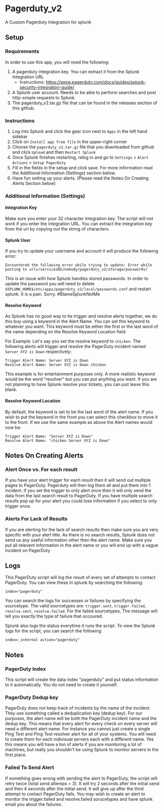 # Pagerduty_v2
A Custom Pagerduty Integration for splunk

## Setup
### Requirements
In order to use this app, you will need the following:

1. A pagerduty integration key. You can extract it from the Splunk Integration URL
	- Instructions: https://www.pagerduty.com/docs/guides/splunk-security-integration-guide/
2. A Splunk user account. Needs to be able to perform searches and post http-simple requests to Splunk.
3. The pagerduty_v2.tar.gz file that can be found in the releases section of this github.

### Instructions
1. Log into Splunk and click the gear icon next to `Apps` in the left hand sidebar
2. Click on `Install app from file` in the upper-right corner
3. Choose the `pagerduty_v2.tar.gz` file that you downloaded from github and click `Upload` and then `Restart Splunk`
4. Once Splunk finishes restarting, relog in and go to `Settings` > `Alert Actions` > `Setup PagerDuty`
5. Fill in the fields in the setup and click save. For more information read the Additional Information (Settings) section below.
6. Have fun setting up your alerts. (Please read the Notes On Creating Alerts Section below)

### Additional Information (Settings)
#### Integration Key
Make sure you enter your 32 character integration key. The script will not work if you enter the integration URL. You can extract the integration key from the url by copying out the string of characters.

#### Splunk User
If you try to update your username and account it will produce the following error:
```
Encountered the following error while trying to update: Error while posting to url=/servicesNS/nobody/pagerduty_v2/storage/passwords/
```
This is an issue with how Splunk handles stored passwords. In order to update the password you will need to delete `$SPLUNK_HOME$/etc/apps/pagerduty_v2/local/passwords.conf` and restart splunk. It is a pain. Sorry. #BlameSplunkNotMe

#### Resolve Keyword
As Splunk has no good way to tie trigger and resolve alerts together, we do this buy using a keyword in the Alert Name. You can set this keyword to whatever you want. This keyword must be either the first or the last word of the name depending on the Resolve Keyword Location field. 

For Example:
Let's say you set the resolve keyword to `chicken`.
The following alerts will trigger and resolve the PagerDuty incident named `Server XYZ is Down` respectively:

```
Trigger Alert Name: Server XYZ is Down
Resolve Alert Name: Server XYZ is Down chicken
```

This example is for entertainment purposes only. A more realistic keyword would be the word "resolver" but you can put anything you want. If you are not planning to have Splunk resolve your tickets, you can just leave this blank.

#### Resolve Keyword Location
By default, the keyword is set to be the last word of the alert name. If you wish to put the keyword in the front you can select this checkbox to move it to the front. If we use the same example as above the Alert names would now be:

```
Trigger Alert Name: "Server XYZ is Down"
Resolve Alert Name: "chicken Server XYZ is Down"
```

## Notes On Creating Alerts
### Alert Once vs. For each result
If you have your alert trigger for each result then it will send out multiple pages to PagerDuty. Pagerduty will then log them all and put them into 1 incident. If you set the trigger to only alert once then it will only send the data from the last search result to PagerDuty. If you have multiple search results pop up for your alert you could lose information if you select to only trigger once. 

### Alerts For Lack of Results
If you are alerting for the lack of search results then make sure you are very specific with your alert title. As there is no search results, Splunk does not send us any useful information other then the alert name. Make sure you put all relevent information in the alert name or you will end up with a vague incident on PagerDuty

## Logs
This PagerDuty script will log the result of every set of attempts to contact PagerDuty. You can view these in splunk by searching the following:
```
index="pagerduty"
```

You can search the logs for successes or failures by specifying the sourcetype. The valid sourcetypes are: `trigger.sent`, `trigger.failed`, `resolve.sent`, `resolve.failed`. For the failed sourcetypes, The message will tell you exactly the type of failure that occoured. 

Splunk also logs the status everytime it runs the script. To view the Splunk logs for the script, you can search the following
```
index=_internal action="pagerduty"
```

## Notes
### PagerDuty Index
This script will create the data index "pagerduty" and put status information to it automatically. You do not need to create it yourself.

### PagerDuty Dedup key
PagerDuty does not keep track of incidents by the name of the incident. They use something called a deduplication key (dedup key). For our purposes, the alert name will be both the PagerDuty incident name and the dedup key. This means that every alert for every check on every server will need a different alert name. For instance you cannot just create a single Ping Test and Ping Test resolver alert for all of your systems. You will need to create them for each indivisual servers each with a different name. Yes this means you will have a ton of alerts if you are monitoring a lot of machines, but really you shouldn't be using Splunk to monitor servers in the first place.

### Failed To Send Alert
If something goes wrong with sending the alert to PagerDuty, the script will retry twice (total send attemps = 3). It will try 2 seconds after the initial send and then 4 seconds after the initial send. It will give up after the third attempt to contact PagerDuty fails. You may wish to create an alert to monitor the trigger.failed and resolve.failed sorucetypes and have splunk email you about the failures.
